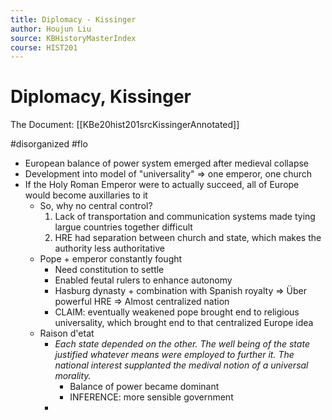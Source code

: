 ```yaml
---
title: Diplomacy - Kissinger
author: Houjun Liu
source: KBHistoryMasterIndex
course: HIST201
---
```


# Diplomacy, Kissinger

The Document: [[KBe20hist201srcKissingerAnnotated]]

#disorganized #flo

* European balance of power system emerged after medieval collapse
* Development into model of "universality" => one emperor, one church
* If the Holy Roman Emperor were to actually succeed, all of Europe would become auxillaries to it 
    * So, why no central control?
        1. Lack of transportation and communication systems made tying largue countries together difficult
        2. HRE had separation between church and state, which makes the authority less authoritative
    * Pope + emperor constantly fought 
        * Need constitution to settle
        * Enabled feutal rulers to enhance autonomy 
        * Hasburg dynasty + combination with Spanish royalty => Über powerful HRE => Almost centralized nation
        * CLAIM: eventually weakened pope brought end to religious universality, which brought end to that centralized Europe idea
    * Raison d'etat
        * _Each state depended on the other. The well being of the state justified whatever means were employed to further it. The national interest supplanted the medival notion of a universal morality._
            * Balance of power became dominant
            * INFERENCE: more sensible government
        *  